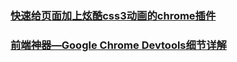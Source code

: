 ### [快速给页面加上炫酷css3动画的chrome插件](https://github.com/libin1991/css3-animation-generator)
### [前端神器—Google Chrome Devtools细节详解](https://juejin.im/post/5b72a991518825615117717b)
